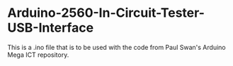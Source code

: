 # Arduino-2560-In-Circuit-Tester-USB-Interface
This is a .ino file that is to be used with the code from Paul Swan's Arduino Mega ICT repository.
